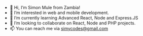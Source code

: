 - 👋 Hi, I’m Simon Mule from Zambia!
- 👀 I’m interested in web and mobile development.
- 🌱 I’m currently learning Advanced React, Node and Express.JS
- 💞️ I’m looking to collaborate on React, Node and PHP projects.
- 📫 You can reach me via simycodes@gmail.com

<!---
simycodes/simycodes is a ✨ special ✨ repository because its `README.md` (this file) appears on your GitHub profile.
You can click the Preview link to take a look at your changes.
--->

